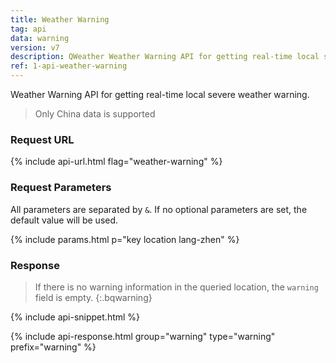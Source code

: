 ```yaml
---
title: Weather Warning
tag: api
data: warning
version: v7
description: QWeather Weather Warning API for getting real-time local severe weather warning.
ref: 1-api-weather-warning
---
```


Weather Warning API for getting real-time local severe weather warning.

> Only China data is supported

### Request URL

{% include api-url.html flag="weather-warning" %}

### Request Parameters

All parameters are separated by `&`. If no optional parameters are set, the default value will be used.

{% include params.html p="key location lang-zhen" %}

### Response

> If there is no warning information in the queried location, the `warning` field is empty.
{:.bqwarning}

{% include api-snippet.html %}

{% include api-response.html group="warning" type="warning" prefix="warning" %}
